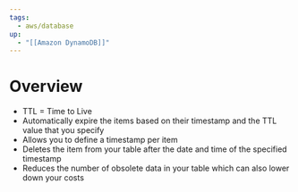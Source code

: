 ```yaml
---
tags:
  - aws/database
up:
  - "[[Amazon DynamoDB]]"
---
```

# Overview

- TTL = Time to Live
- Automatically expire the items based on their timestamp and the TTL value that you specify
- Allows you to define a timestamp per item
- Deletes the item from your table after the date and time of the specified timestamp
- Reduces the number of obsolete data in your table which can also lower down your costs

